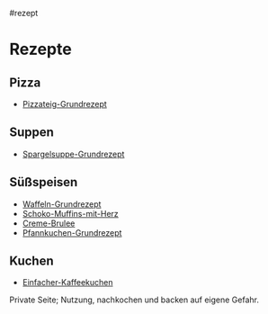 #rezept 




# Rezepte

## Pizza

- [Pizzateig-Grundrezept](./Pizzateig-Grundrezept.md)

## Suppen

- [Spargelsuppe-Grundrezept](./Spargelsuppe-Grundrezept.md)

## Süßspeisen

- [Waffeln-Grundrezept](./Waffeln-Grundrezept.md)
- [Schoko-Muffins-mit-Herz](./Schoko-Muffins-mit-Herz.md)
- [Creme-Brulee](./Creme-Brulee.md)
- [Pfannkuchen-Grundrezept](./Pfannkuchen-Grundrezept.md)

## Kuchen

- [Einfacher-Kaffeekuchen](./Einfacher-Kaffeekuchen.md)


Private Seite; Nutzung, nachkochen und backen auf eigene Gefahr.


